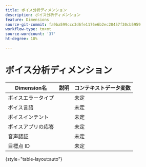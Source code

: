 ```yaml
---
title: ボイス分析ディメンション
description: ボイス分析ディメンション
feature: Dimensions
source-git-commit: fa9ba599ccc3d6fe1176e6b2ec20457f30cb5959
workflow-type: tm+mt
source-wordcount: '37'
ht-degree: 18%

---
```


# ボイス分析ディメンション

| Dimension名 | 説明 | コンテキストデータ変数 |
| --- | --- | --- |
| ボイスエラータイプ | | 未定 |
| ボイス言語 | | 未定 |
| ボイスインテント | | 未定 |
| ボイスアプリの応答 | | 未定 |
| 音声認証 | | 未定 |
| 目標点 ID | | 未定 |

{style="table-layout:auto"}
